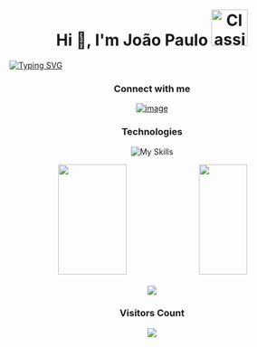 <h1 align="center">Hi 👋, I'm João Paulo <img src="https://cdn3.emoji.gg/emojis/1271-classictv.gif" width="64px" height="64px" alt="ClassicTV"></h1>

[![Typing SVG](https://readme-typing-svg.herokuapp.com/?color=FFF&size=35&center=true&vCenter=true&width=1000&lines=<+Data+Engeneer+🎲+/+>;<+Python+Developer+🐍+/+>;<+19+years+old+👱‍♂️+/+>;<+From+Brazil+🇧🇷+/+>;<+UFABC+student+📚+/+>;<+Technology+enthusiast+💻+/+>;<+Welcome+to+my+profile!+:%29+/+>)](https://git.io/typing-svg)

<div align="center">

### Connect with me

[![image](https://img.shields.io/badge/LinkedIn-0077B5?style=for-the-badge&logo=linkedin&logoColor=white)](https://www.linkedin.com/in/joao-paulo-nobrega/)
  
</div>

<div align="center">
  
### Technologies
  
![My Skills](https://skillicons.dev/icons?i=python,django,flask,scikitlearn,selenium,js,nodejs,html,css,postgresql,git,github,aws,postman)

</div>

<div align="center">    
    <img width="49%" height="195px" src="https://github-readme-stats.vercel.app/api?username=joaopaulo02&show_icons=true&count_private=true&hide_border=true&title_color=000092&icon_color=000082&text_color=c9d1d9&bg_color=0d1117"/> 
    <img width="41%" height="195px" src="https://github-readme-stats.vercel.app/api/top-langs/?username=joaopaulo02&layout=compact&hide_border=true&title_color=000092&text_color=c9d1d9&bg_color=0d1117" />
</div>

<br>

<div align="center">
  
  <img src="https://github-profile-trophy.vercel.app/?username=joaopaulo02&theme=dracula&row=2&no-bg=true&column=3&margin-w=15&margin-h=15"/>
  
</div>

<div align="center">
  
### Visitors Count

<p align="center"><img align="center" src="https://profile-counter.glitch.me/{joaopaulo02}/count.svg"/></p> 

</div>
